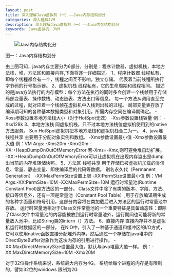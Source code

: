 ```yaml
---
layout: post
title: 深入理解Java虚拟机（一）——Java内存结构划分
categories: 深入理解JVM
description: 深入理解Java虚拟机（一）——Java内存结构划分
keywords: Java虚拟机，JVM
---
```


　　![Java内存结构化分](http://i.imgur.com/a46rxku.png)

图一：Java内存结构划分

由上图可知，java内存主要分为6部分，分别是：程序计数器，虚拟机栈，本地方法栈，堆，方法区和直接内存,下面将逐一详细描述。
1、程序计数器
线程私有，即每个线程都会有一个，线程之间互不影响，独立存储。
代表着当前线程所执行字节码的行号指示器。
2、虚拟机栈
线程私有，它的生命周期和线程相同。
描述的是java方法执行的内存模型：每个方法在执行的同时多会创建一个栈帧用于存储局部变量表、操作数栈、动态链表、方法出口等信息。
每一个方法从调用直至完成的过程，就对应着一个栈帧在虚拟机中入栈到出栈的过程。
局部变量表存放了编译期可知的各种基本数据类型和对象引用，所需内存空间在编译期确定。
-Xoss参数设置本地方法栈大小（对于HotSpot无效）
-Xss参数设置栈容量 例： -Xss128k
3、本地方法栈
同虚拟机栈，只不过本地方法栈位虚拟机使用到的native方法服务。
Sun HotSpot虚拟机把本地方法栈和虚拟机栈合二为一。
4、java堆
线程共享
主要用于分配对象实例和数组。
-Xms参数设置最小值
-Xmx参数设置最大值 例：VM Args: -Xms20m -Xmx20m -XX:+HeapDumpOnOutOfMemoryError
若-Xms=-Xmx,则可避免堆自动扩展。
-XX:+HeapDumpOnOutOfMemoryError可以让虚拟机在出现内存溢出是dump出当前的内存堆转储快照。
5、方法区
线程共享
用于存储已被虚拟机加载的类信息、常量、静态变量、即使编译后的代码等数据。
别名永久代（Permanent Generation）
-XX:MaxPermSize设置上限
-XX:PermSize设置最小值 例：VM Args:-XX:PermSize=10M -XX:MaxPermSize=10M
运行时常量池(Runtime Constant Pool)是方法区的一部分。
Class文件中除了有类的版本、字段、方法、接口等信息外，还有一项是常量池（Constant Pool Table）,用于存放编译期生成的各种字面量和符号引用，这部分内容将在类加载后进入方法区的运行时常量池中存放。
运行时常量池相对于Class文件常量池的一个重要特征是具备动态性：即除了Class文件中常量池的内容能被放到运行时常量池外，运行期间也可能将新的常量放入池中，比如String类的intern（）方法。
6、直接内存
直接内存并不是虚拟机运行时数据区的一部分。
在NIO中，引入了一种基于通道和缓冲区的I/O方式，它可以使用native函数直接分配堆外内存，然后通过一个存储在java堆中的DirectByteBuffer对象作为这块内存的引用进行操作。
-XX:MaxDirectMemorySize设置最大值，默认与java堆最大值一样。
例：-XX:MaxDirectMemorySize=10M -Xmx20M
 
对于32位操作系统来说，系统最大内存为4G。
系统给每个进程的内存是有限制的，譬如32位的windows 限制为2G
